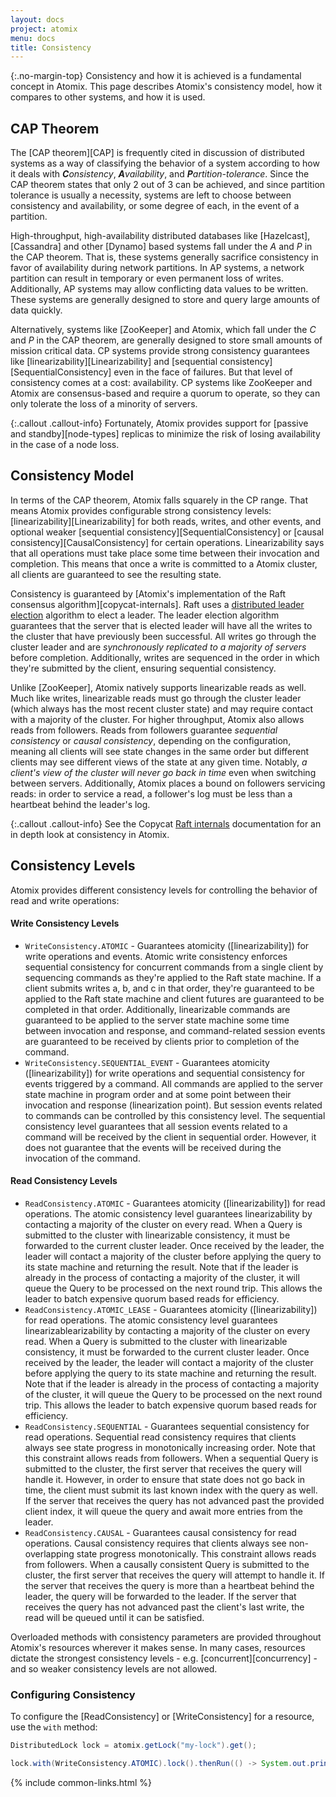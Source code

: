 ```yaml
---
layout: docs
project: atomix
menu: docs
title: Consistency
---
```


{:.no-margin-top}
Consistency and how it is achieved is a fundamental concept in Atomix. This page describes Atomix's consistency model, how it compares to other systems, and how it is used.

## CAP Theorem

The [CAP theorem][CAP] is frequently cited in discussion of distributed systems as a way of classifying the behavior of a system according to how it deals with ***C**onsistency*, ***A**vailability*, and ***P**artition-tolerance*. Since the CAP theorem states that only 2 out of 3 can be achieved, and since partition tolerance is usually a necessity, systems are left to choose between consistency and availability, or some degree of each, in the event of a partition.

High-throughput, high-availability distributed databases like [Hazelcast], [Cassandra] and other [Dynamo] based systems fall under the *A* and *P* in the CAP theorem. That is, these systems generally sacrifice consistency in favor of availability during network partitions. In AP systems, a network partition can result in temporary or even permanent loss of writes. Additionally, AP systems may allow conflicting data values to be written. These systems are generally designed to store and query large amounts of data quickly.

Alternatively, systems like [ZooKeeper] and Atomix, which fall under the *C* and *P* in the CAP theorem, are generally designed to store small amounts of mission critical data. CP systems provide strong consistency guarantees like [linearizability][Linearizability] and [sequential consistency][SequentialConsistency] even in the face of failures. But that level of consistency comes at a cost: availability. CP systems like ZooKeeper and Atomix are consensus-based and require a quorum to operate, so they can only tolerate the loss of a minority of servers. 

{:.callout .callout-info}
Fortunately, Atomix provides support for [passive and standby][node-types] replicas to minimize the risk  of losing availability in the case of a node loss.

## Consistency Model

In terms of the CAP theorem, Atomix falls squarely in the CP range. That means Atomix provides configurable strong consistency levels: [linearizability][Linearizability] for both reads, writes, and other events, and optional weaker [sequential consistency][SequentialConsistency] or [causal consistency][CausalConsistency] for certain operations. Linearizability says that all operations must take place some time between their invocation and completion. This means that once a write is committed to a Atomix cluster, all clients are guaranteed to see the resulting state.

Consistency is guaranteed by [Atomix's implementation of the Raft consensus algorithm][copycat-internals]. Raft uses a [distributed leader election](https://en.wikipedia.org/wiki/Leader_election) algorithm to elect a leader. The leader election algorithm guarantees that the server that is elected leader will have all the writes to the cluster that have previously been successful. All writes go through the cluster leader and are *synchronously replicated to a majority of servers* before completion. Additionally, writes are sequenced in the order in which they're submitted by the client, ensuring sequential consistency.

Unlike [ZooKeeper], Atomix natively supports linearizable reads as well. Much like writes, linearizable reads must go through the cluster leader (which always has the most recent cluster state) and may require contact with a majority of the cluster. For higher throughput, Atomix also allows reads from followers. Reads from followers guarantee *sequential consistency* or *causal consistency*, depending on the configuration, meaning all clients will see state changes in the same order but different clients may see different views of the state at any given time. Notably, *a client's view of the cluster will never go back in time* even when switching between servers. Additionally, Atomix places a bound on followers servicing reads: in order to service a read, a follower's log must be less than a heartbeat behind the leader's log.

{:.callout .callout-info}
See the Copycat [Raft internals](/copycat/docs/internals/) documentation for an in depth look at consistency in Atomix.

## Consistency Levels

Atomix provides different consistency levels for controlling the behavior of read and write operations:

#### Write Consistency Levels

* `WriteConsistency.ATOMIC` - Guarantees atomicity ([linearizability]) for write operations and events. Atomic write consistency enforces sequential consistency for concurrent commands from a single client by sequencing commands as they're applied to the Raft state machine. If a client submits writes a, b, and c in that order, they're guaranteed to be applied to the Raft state machine and client futures are guaranteed to be completed in that order. Additionally, linearizable commands are guaranteed to be applied to the server state machine some time between invocation and response, and command-related session events are guaranteed to be received by clients prior to completion of the command.
* `WriteConsistency.SEQUENTIAL_EVENT` - Guarantees atomicity ([linearizability]) for write operations and sequential consistency for events triggered by a command. All commands are applied to the server state machine in program order and at some point between their invocation and response (linearization point). But session events related to commands can be controlled by this consistency level. The sequential consistency level guarantees that all session events related to a command will be received by the client in sequential order. However, it does not guarantee that the events will be received during the invocation of the command.

#### Read Consistency Levels

* `ReadConsistency.ATOMIC` - Guarantees atomicity ([linearizability]) for read operations. The atomic consistency level guarantees linearizability by contacting a majority of the cluster on every read. When a Query is submitted to the cluster with linearizable consistency, it must be forwarded to the current cluster leader. Once received by the leader, the leader will contact a majority of the cluster before applying the query to its state machine and returning the result. Note that if the leader is already in the process of contacting a majority of the cluster, it will queue the Query to be processed on the next round trip. This allows the leader to batch expensive quorum based reads for efficiency.
* `ReadConsistency.ATOMIC_LEASE` - Guarantees atomicity ([linearizability]) for read operations. The atomic consistency level guarantees linearizablearizability by contacting a majority of the cluster on every read. When a Query is submitted to the cluster with linearizable consistency, it must be forwarded to the current cluster leader. Once received by the leader, the leader will contact a majority of the cluster before applying the query to its state machine and returning the result. Note that if the leader is already in the process of contacting a majority of the cluster, it will queue the Query to be processed on the next round trip. This allows the leader to batch expensive quorum based reads for efficiency.
* `ReadConsistency.SEQUENTIAL` - Guarantees sequential consistency for read operations. Sequential read consistency requires that clients always see state progress in monotonically increasing order. Note that this constraint allows reads from followers. When a sequential Query is submitted to the cluster, the first server that receives the query will handle it. However, in order to ensure that state does not go back in time, the client must submit its last known index with the query as well. If the server that receives the query has not advanced past the provided client index, it will queue the query and await more entries from the leader.
* `ReadConsistency.CAUSAL` - Guarantees causal consistency for read operations. Causal consistency requires that clients always see non-overlapping state progress monotonically. This constraint allows reads from followers. When a causally consistent Query is submitted to the cluster, the first server that receives the query will attempt to handle it. If the server that receives the query is more than a heartbeat behind the leader, the query will be forwarded to the leader. If the server that receives the query has not advanced past the client's last write, the read will be queued until it can be satisfied.

Overloaded methods with consistency parameters are provided throughout Atomix's resources wherever it makes sense. In many cases, resources dictate the strongest consistency levels - e.g. [concurrent][concurrency] - and so weaker consistency levels are not allowed.

### Configuring Consistency

To configure the [ReadConsistency] or [WriteConsistency] for a resource, use the `with` method:

```java
DistributedLock lock = atomix.getLock("my-lock").get();

lock.with(WriteConsistency.ATOMIC).lock().thenRun(() -> System.out.println("Lock acquired!"));
```

{% include common-links.html %}